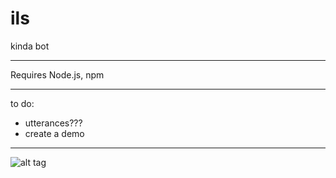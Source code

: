 # ils
kinda bot

---

Requires Node.js, npm

---

to do:
- utterances???
- create a demo

---

![alt tag](http://i.imgur.com/xfZtbPk.png)
